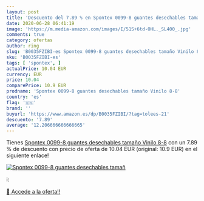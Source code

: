 ```yaml
---
layout: post
title: 'Descuento del 7.89 % en Spontex 0099-8 guantes desechables tamañ'
date: 2020-06-28 06:41:19
image: 'https://m.media-amazon.com/images/I/51S+6td-OHL._SL400_.jpg'
comments: true
category: ofertas
author: ring
slug: 'B0035FZIBI-es Spontex 0099-8 guantes desechables tamaño Vinilo 8-8'
sku: 'B0035FZIBI-es'
tags: [ 'spontex', ]
actualPrice: 10.04 EUR
currency: EUR
price: 10.04
comparePrice: 10.9 EUR
prodname: 'Spontex 0099-8 guantes desechables tamaño Vinilo 8-8'
country: 'es'
flag: '🇪🇸'
brand: ''
buyurl: 'https://www.amazon.es/dp/B0035FZIBI/?tag=tolees-21'
descuento: '7.89'
average: '12.206666666666665'
---
```


Tienes [Spontex 0099-8 guantes desechables tamaño Vinilo 8-8](https://www.amazon.es/dp/B0035FZIBI/?tag=tolees-21) con un 7.89 % de descuento con precio de oferta de 10.04 EUR (original: 10.9 EUR) en el siguiente enlace!

[![Spontex 0099-8 guantes desechables tamañ](https://m.media-amazon.com/images/I/51S+6td-OHL._SL400_.jpg)](https://www.amazon.es/dp/B0035FZIBI/?tag=tolees-21)

ℹ️:


[🛒 Accede a la oferta!!](https://www.amazon.es/dp/B0035FZIBI/?tag=tolees-21)
